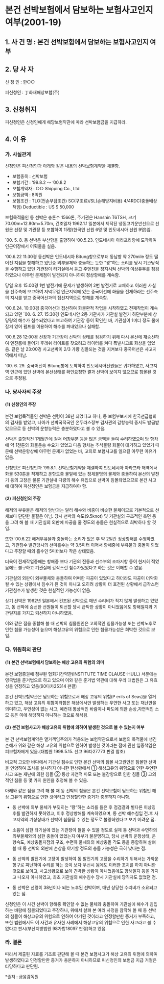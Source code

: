 # 본건 선박보험에서 담보하는 보험사고인지 여부(2001-19)

## 1. 사 건 명 : 본건 선박보험에서 담보하는 보험사고인지 여부


## 2. 당 사 자

신 청 인 : 한○○
                
피신청인 : 丁화재해상보험(주) 


## 3. 신청취지

피신청인은 신청인에게 해당보험약관에 따라 선박보험금을 지급하라.


## 4. 이   유

### 가. 사실관계

신청인은 피신청인과 아래와 같은 내용의 선박보험계약을 체결함.

  * 보험종목 : 선박보험   
  * 보험기간 : ‘99.8.2 ～ ’00.8.2
  * 보험계약자 : ○○ Shipping Co., Ltd
  * 보험금액 : 8억원
  * 보험조건 : TLO(전손부담조건) SC(구조료)/SL(손해방지비용) 4/4RDC(충돌배상책임) Deductible : US $ 50,000   

보험목적물인 동 선박은  총톤수 1566톤, 주기관은 Hanshin T6TSH, 크기 70.00m×12.80m×5.70m, 건조일자 1962.1.1 일본에서 제작된 냉동고기운반선으로 선원은 선장 및 기관장 등 포함하여 15명(한국인 선원 6명 및 인도네시아 선원 9명)임.

`00. 5. 8. 동 선박은 	부산항을 출항하여 ‘00.5.23. 인도네시아 아라프라항에 도착하여 인근어장에서 어획물을 실음.

‘00.6.22 11:30경 동선박은 인도네시아 Bitung항으로부터 동남방 약 270mile 정도 떨어진 지점을 항해하고 있던중 외부물체와 충돌하는 듯한 “꽝”하는 소리를 당시 기관당직을 수행하고 있던 기관장이 타기실에서 듣고 주엔진을 정지시켜 선박의 이상유무를 점검하였으나 아무런 문제점이 발견되지 아니하여 정상항해를 계속함. 

당일 오후 15:00경 1번 발전기에 문제가 발생하여 2번 발전기로 교체하고 이러한 사실을 선주측에 보고하여 저녁무렵 인근지역에 있는 중국어선에 화물을 전재하라는 선주측의 지시를 받고 중국어선과의 접선지역으로 항해를 계속함.

‘00.6.24. 10:00경 중국어선과 접선하여 화물환적 작업을 시작하였고 전재작업이 계속되고 있던 `00. 6. 27. 15:30경 인도네시안 2등 기관사가 기관실 발전기 하단부분에 상당량의 해수가 침수되었다고 보고하여 기관장 등이 확인한 바, 기관실이 1미터 정도 물에 잠겨 있어 펌프를 이용하여 해수를 퍼내었으나 실패함.

‘00.6.28 12:00경 선장과 기관장이 선박의 상태를 점검하기 위해 다시 본선에 재승선하여 엔진룸에 들어가 후레쉬 라이트를 찾으려고 라이터를 켜다 폭발사고로 화상을 입었음. 같은 날 23:00경 사고선박이 2/3 가량 침몰되는 것을 지켜보다 중국어선은 사고지역에서 떠남.

'00. 6. 29. 중국어선이 Bitung항에 도착하여 인도네시아선원들은 귀가하였고, 사고지역 인근에 있던 선박에 본선상태를 확인요청한 결과 선박이 보이지 않으므로 침몰된 것으로 추정됨.

### 나. 당사자의 주장

#### (1) 신청인의 주장

본건 보험목적물인 선박은 선령이 38년 되었다고 하나, 동 보험부보시에 한국선급협회의 검사를 받았고, 나아가 선박국적국인 온두라스정부 검사관의 감항능력 증서도 발급받았으므로 동 선박의 운항능력은 충분하였다고 볼 수 있음.

선박은 출항직전 1개월간에 걸쳐 어창부분 등을 많은 금액을 들여 수리하였으며 당 항차에 약 1천톤의 화물운송 수요가 있었고 다음 항차는 추석물량 화물이 대기하고 있었기 때문에 선박운항상에 아무런 문제가 없었는 바, 고의로 보험사고를 일으킬 아무런 이유가 없음. 

신청인은 피신청인과 ‘99.8.1. 선박보험계약을 체결하여 인도네시아 아라프라 해역에서 화물 530톤을 적재하고 운항도중 물밑에 있는 정체불명의 물체와 충돌하여 본선의 발전기 등의 고장은 물론 기관실내 다량의 해수 유입으로 선박이 침몰되었으므로 본건 사고에 대하여 피신청인은 보험금을 지급하여야 함.

####   (2) 피신청인의 주장

해저의 부유물은 해저의 암반과는 달리 해수와 비중이 비슷한 물체이므로 기본적으로 선체보다 단단한 물질은 아님. 당시 선박의 속도(9.5knot) 및 기관실의 구조적인 측면 등을 고려 해 볼 때 기관실의 외판에 파공을 줄 정도의 충돌은 현실적으로 희박하다 할 것임.

또한 ‘00.6.22 해저부유물과 충돌하는 소리가 있은 후 약 2일간 정상항해를 수행하였고, 기관침수 발견당시의 선미흘수는 약 3.5미터 이어서 항해중에 부유물과 충돌이 되었다고 주장할 때의 흘수인 5미터보다 작은 상태였음.

더욱이 전재작업중에는 항해중 보다 기관의 진동과 선수부의 조파저항 등이 현저히 적었음에도 불구하고 기관실에 갑작스런 침수가있었다고 하는 것은 이해할 수 없음.

기관실의 외판이 외부물체와 충돌하여 어떠한 파공이 있었다고 하더라도 파공이 더악화될 수 있는 상황에서 침수가 된 것이 아니고 오히려 상황이 더 호전된 상황에서 급작스런 기관침수가 발생한 것은 현실적인 가능성이 없음.

상기 선박은 1962년 일본에서 건조된 선박으로 매년 수리비가 적지 않게 발생하고 있었고, 동 선박에 승선한 선원들이 퇴선할 당시 급박한 상황이 아니었음에도 항해일지와 기관일지를 가지고 퇴선하지 아니하였음.

이와 같은 점을 종합해 볼 때 선박의 침몰원인은 고의적인 침몰가능성 또는 선박노후로 인한 침몰 가능성이 높으며 해상고유의 위험으로 인한 침몰가능성은 희박한 것으로 보임.

### 다. 위원회의 판단

#### (1) 본건 선박보험에서 담보하는 해상 고유의 위험의 의미 

본건 보험증권에 첨부된 협회기간약관(INSTITUTE TIME CLAUSE-HULL) 서문에는 영국법을 준거법으로 하고 있으며 이와 같은 준거법 약관에 대해 우리 대법원은 그 유효성을 인정하고 있음(90다카25314 판결)

본건 선박보험약관은 담보하는 위험으로서 해상 고유의 위험(P erils of Seas)을 열거하고 있고, 해상 고유의 위험이라함은 해상에서만 발생하는 우연한 사고 또는 재난만을 의미하고, 우연성이 없는 사고, 예컨대 통상적인 바람이나 파도에 의한 손상,자연적인 소모 등은 이에 해당하지 아니하는 것으로 해석됨.

#### (2) 본건 보험사고가 해상고유의 위험에 의하여 발생한 것으로 볼 수 있는지 여부

본 건 선박보험계약은 열거책임주의가 적용되는 보험약관으로서 보험의 목적물에 생긴 손해가 위와 같은 해상 고유의 위험으로 인하여 발생한 것이라는 점에 관한 입증책임은 피보험자에게 있음.(대법원 1998.5.15. 선고 96다27773 판결 참조)

비교적 고요한 바다에서 기관실 침수로 인한 본건 선박의 침몰 사고원인은 침몰한 선박을 인양하여 조사를 실시하지 아니한 현상황에서 ① 해상고유의 위험으로 인한 우연한 사고 또는 재난에 의한 침몰 ② 통상 자연적 마모 또는 불감항으로 인한 침몰 ③ 고의적인 침몰 등 몇 가지 원인을 추정해 볼 수 있음.

아래와 같은 점을 고려 해 볼 때 동 선박의 침몰은 본건 선박보험이 담보하는 위험인 해상 고유의 위험으로 인한 것이라고 인정할만한 증거가 충분하지 아니함.

- 동 선박에 외부 물체가 부딪히는 “꽝”하는 소리를 들은 후 점검결과 별다른 이상징후를 발견하지 못하였고, 이후 정상항해를 계속하였으며, 동 선박 해수침입 전․후  사고지역의 기상상태가 선박이 침몰될 수 있는 정도로 불량하였다고 보기 어려운 점.
             
- 소음이 심한 타기실에 있는 기관장이 들을 수 있을 정도로 실제 동 선박과 수면하의 외부물체와의 심한 충돌이 있었는지 여부가 불분명하고, 당시 선박의 운항상태, 운항속도, 예상충돌지점의 구조, 수면하 물체와의 예상충돌 각도 등을 종합하여 살펴 볼 때 동 선박의 외판에 손상을 야기할 정도의 충돌 가능성은 극히 낮다는 점.
               
- 동 선박의 발전기에 고장이 발생하여 동 발전기의 고장을 수리하기 위해서는 가까운 항구로 피난하여 수리를 하는 것이 보다 우선시 됨에도 이러한 조치를 하지 아니한 것으로 보이고, 사고상황으로 보아 긴박한 상황이 아니었음에도 항해일지 등을 가지고 나오지 아니하였고, 최초 기관실의 해수침수 당시 기관실에 당직자도 없었던 점.

- 동 선박은 선령이 38년이나 되는 노후된 선박이며, 매년 상당한 수리비가 소요되고 있는 점.

신청인은 이 사건 선박이 항해중 확인할 수 없는 물체와 충돌하여 기관실에 해수가 침입하는 바람에 침몰되었다고 주장하나, 위에서 살펴 본 여러 사정을 참작해 볼 때 동 선박의 침몰이 해상고유의 위험으로 인하여 야기된 것이라고 인정할만한 증거가 부족하고, 또한 법원에서도 이 사건과 유사한 사례에서 해상고유의 위험으로 인한 사고라고 볼 수 없다고 판시(부산지방법원 98가합18097 판결)하고 있음.


### 라. 결론

따라서 제출된 자료를 기초로 판단해 볼 때 본건 보험사고가 해상 고유의 위험에 의하여 발생하였다고 인정할만한 증거가 충분하지 아니하므로 피신청인의 보험금 지급 거절은 타당하다고 판단됨.


*출처 : 금융감독원